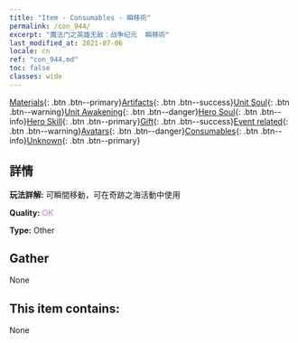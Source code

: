 ```yaml
---
title: "Item - Consumables - 瞬移術"
permalink: /con_944/
excerpt: "魔法门之英雄无敌：战争纪元  瞬移術"
last_modified_at: 2021-07-06
locale: cn
ref: "con_944.md"
toc: false
classes: wide
---
```

 [Materials](/ItemsCN/){: .btn .btn--primary}[Artifacts](/ItemsCN/Artifacts/){: .btn .btn--success}[Unit Soul](/ItemsCN/UnitSoul/){: .btn .btn--warning}[Unit Awakening](/ItemsCN/UnitAwakening/){: .btn .btn--danger}[Hero Soul](/ItemsCN/HeroSoul/){: .btn .btn--info}[Hero Skill](/ItemsCN/HeroSkill/){: .btn .btn--primary}[Gift](/ItemsCN/Gift/){: .btn .btn--success}[Event related](/ItemsCN/Events/){: .btn .btn--warning}[Avatars](/ItemsCN/Avatars/){: .btn .btn--danger}[Consumables](/ItemsCN/Consumables/){: .btn .btn--info}[Unknown](/ItemsCN/Unknown/){: .btn .btn--primary}

## 詳情
 **玩法詳解:** 可瞬間移動，可在奇跡之海活動中使用

 **Quality:** <span style="color: #DA70D6">OK</span>

 **Type:** Other

## Gather

  None

## This item contains:

  None


